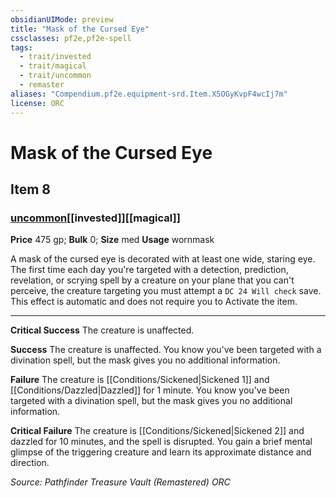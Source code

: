 ```yaml
---
obsidianUIMode: preview
title: "Mask of the Cursed Eye"
cssclasses: pf2e,pf2e-spell
tags:
  - trait/invested
  - trait/magical
  - trait/uncommon
  - remaster
aliases: "Compendium.pf2e.equipment-srd.Item.X5OGyKvpF4wcIj7m"
license: ORC
---
```

# Mask of the Cursed Eye
## Item 8
### [uncommon](uncommon "Uncommon Rarity Trait")[[invested]][[magical]]


**Price** 475 gp; 
**Bulk** 0; **Size** med
**Usage** wornmask

A mask of the cursed eye is decorated with at least one wide, staring eye. The first time each day you're targeted with a detection, prediction, revelation, or scrying spell by a creature on your plane that you can't perceive, the creature targeting you must attempt a `DC 24 Will check` save. This effect is automatic and does not require you to Activate the item.

* * *

**Critical Success** The creature is unaffected.

**Success** The creature is unaffected. You know you've been targeted with a divination spell, but the mask gives you no additional information.

**Failure** The creature is [[Conditions/Sickened|Sickened 1]] and [[Conditions/Dazzled|Dazzled]] for 1 minute. You know you've been targeted with a divination spell, but the mask gives you no additional information.

**Critical Failure** The creature is [[Conditions/Sickened|Sickened 2]] and dazzled for 10 minutes, and the spell is disrupted. You gain a brief mental glimpse of the triggering creature and learn its approximate distance and direction.

*Source: Pathfinder Treasure Vault (Remastered)*
*ORC*